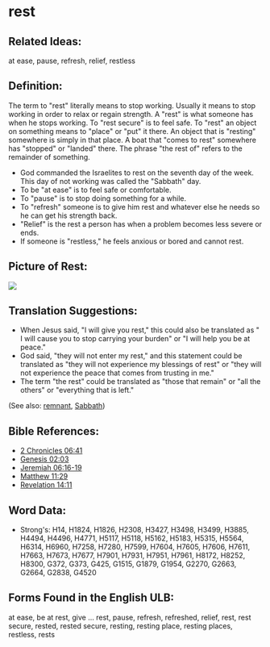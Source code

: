 # rest

## Related Ideas:

at ease, pause, refresh, relief, restless

## Definition:

The term to "rest" literally means to stop working. Usually it means to stop working in order to relax or regain strength. A "rest" is what someone has when he stops working. To "rest secure" is to feel safe. To "rest" an object on something means to "place" or "put" it there. An object that is "resting" somewhere is simply in that place. A boat that "comes to rest" somewhere has "stopped" or "landed" there. The phrase "the rest of" refers to the remainder of something.

* God commanded the Israelites to rest on the seventh day of the week. This day of not working was called the "Sabbath" day.
* To be "at ease" is to feel safe or comfortable.
* To "pause" is to stop doing something for a while.
* To "refresh" someone is to give him rest and whatever else he needs so he can get his strength back.
* "Relief" is the rest a person has when a problem becomes less severe or ends.
* If someone is "restless," he feels anxious or bored and cannot rest.

## Picture of Rest:

<a href="https://content.bibletranslationtools.org/WycliffeAssociates/en_tw/raw/branch/master/PNGs/r/Rest.png"><img src="https://content.bibletranslationtools.org/WycliffeAssociates/en_tw/raw/branch/master/PNGs/r/Rest.png" ></a>

## Translation Suggestions:

* When Jesus said, "I will give you rest," this could also be translated as " I will cause you to stop carrying your burden" or "I will help you be at peace."
* God said, "they will not enter my rest," and this statement could be translated as "they will not experience my blessings of rest" or "they will not experience the peace that comes from trusting in me."
* The term "the rest" could be translated as "those that remain" or "all the others" or "everything that is left."

(See also: [remnant](../kt/remnant.md), [Sabbath](../kt/sabbath.md))

## Bible References:

* [2 Chronicles 06:41](rc://en/tn/help/2ch/06/41)
* [Genesis 02:03](rc://en/tn/help/gen/02/03)
* [Jeremiah 06:16-19](rc://en/tn/help/jer/06/16)
* [Matthew 11:29](rc://en/tn/help/mat/11/29)
* [Revelation 14:11](rc://en/tn/help/rev/14/11)

## Word Data:

* Strong's: H14, H1824, H1826, H2308, H3427, H3498, H3499, H3885, H4494, H4496, H4771, H5117, H5118, H5162, H5183, H5315, H5564, H6314, H6960, H7258, H7280, H7599, H7604, H7605, H7606, H7611, H7663, H7673, H7677, H7901, H7931, H7951, H7961, H8172, H8252, H8300, G372, G373, G425, G1515, G1879, G1954, G2270, G2663, G2664, G2838, G4520

## Forms Found in the English ULB:

at ease, be at rest, give ... rest, pause, refresh, refreshed, relief, rest, rest secure, rested, rested secure, resting, resting place, resting places, restless, rests
